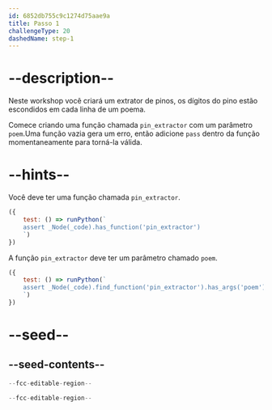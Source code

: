 ```yaml
---
id: 6852db755c9c1274d75aae9a
title: Passo 1
challengeType: 20
dashedName: step-1
---
```


# --description--

Neste workshop você criará um extrator de pinos, os dígitos do pino estão escondidos em cada linha de um poema.

Comece criando uma função chamada `pin_extractor` com um parâmetro `poem`.Uma função vazia gera um erro, então adicione `pass` dentro da função momentaneamente para torná-la válida.

# --hints--

Você deve ter uma função chamada `pin_extractor`.

```js
({
    test: () => runPython(`
    assert _Node(_code).has_function('pin_extractor')
    `)
})
```

A função `pin_extractor` deve ter um parâmetro chamado `poem`.

```js
({
    test: () => runPython(`
    assert _Node(_code).find_function('pin_extractor').has_args('poem')
    `)
})
```

# --seed--

## --seed-contents--

```py
--fcc-editable-region--

--fcc-editable-region--
```
